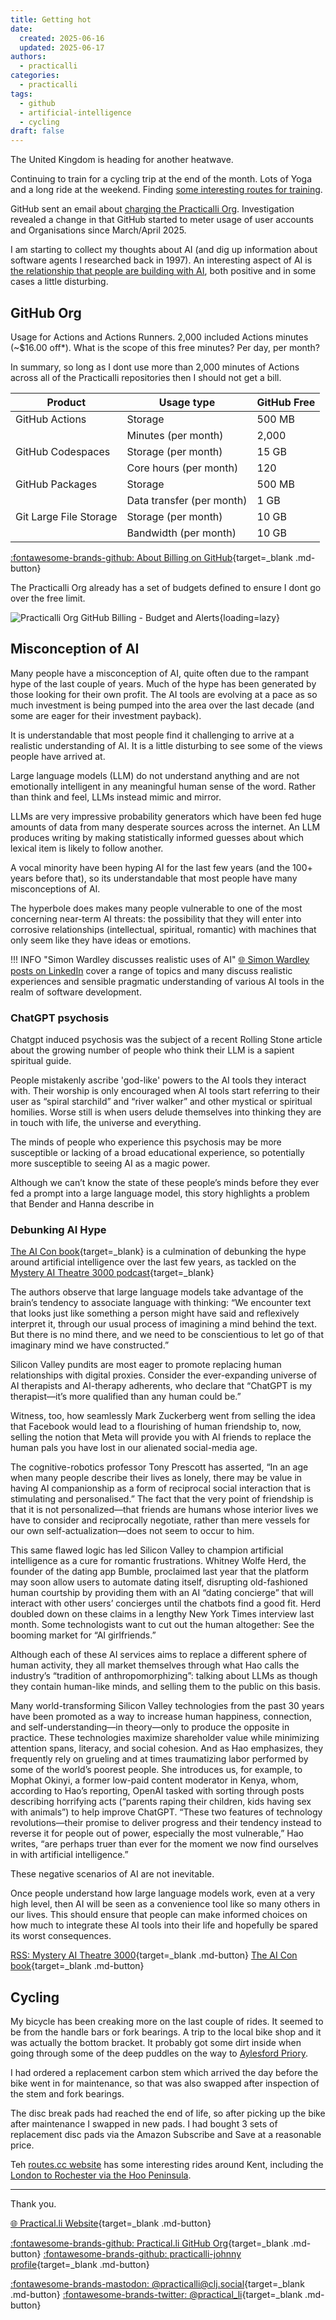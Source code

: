 ```yaml
---
title: Getting hot
date:
  created: 2025-06-16
  updated: 2025-06-17
authors:
  - practicalli
categories:
  - practicalli
tags:
  - github
  - artificial-intelligence
  - cycling
draft: false
---
```


The United Kingdom is heading for another heatwave.

Continuing to train for a cycling trip at the end of the month.  Lots of Yoga and a long ride at the weekend.  Finding [some interesting routes for training](#cycling).

GitHub sent an email about [charging the Practicalli Org](#github-org).  Investigation revealed a change in that GitHub started to meter usage of user accounts and Organisations since March/April 2025.

I am starting to collect my thoughts about AI (and dig up information about software agents I researched back in 1997). An interesting aspect of AI is [the relationship that people are building with AI](#misconception-of-ai), both positive and in some cases a little disturbing.

<!-- more -->

## GitHub Org

Usage for Actions and Actions Runners. 2,000 included Actions minutes (~$16.00 off*).  What is the scope of this free minutes?  Per day, per month?

In summary, so long as I dont use more than 2,000 minutes of Actions across all of the Practicalli repositories then I should not get a bill.

| Product                | Usage type                | GitHub Free  |
| ---------------------- | ------------------------- | ------------ |
| GitHub Actions         | Storage                   |   500 MB     |
|                        | Minutes (per month)       | 2,000        |
| GitHub Codespaces      | Storage (per month)       |    15 GB     |
|                        | Core hours (per month)    |   120        |
| GitHub Packages        | Storage 	                 |   500 MB     |
|                        | Data transfer (per month) |     1 GB     |
| Git Large File Storage | Storage (per month)       |    10 GB     |
|                        | Bandwidth (per month)     |    10 GB     |

[:fontawesome-brands-github: About Billing on GitHub](https://docs.github.com/en/billing/managing-your-billing/about-billing-on-github){target=_blank .md-button}

The Practicalli Org already has a set of budgets defined to ensure I dont go over the free limit.

![Practicalli Org GitHub Billing - Budget and Alerts](https://github.com/practicalli/graphic-design/blob/live/github/github-org-billing-practicalli-budget-alerts.png?raw=true){loading=lazy}


## Misconception of AI

Many people have a misconception of AI, quite often due to the rampant hype of the last couple of years.  Much of the hype has been generated by those looking for their own profit.  The AI tools are evolving at a pace as so much investment is being pumped into the area over the last decade (and some are eager for their investment payback).

It is understandable that most people find it challenging to arrive at a realistic understanding of AI.  It is a little disturbing to see some of the views people have arrived at.

Large language models (LLM) do not understand anything and are not emotionally intelligent in any meaningful human sense of the word.  Rather than think and feel, LLMs instead mimic and mirror.

LLMs are very impressive probability generators which have been fed huge amounts of data from many desperate sources across the internet.  An LLM produces writing by making statistically informed guesses about which lexical item is likely to follow another.

A vocal minority have been hyping AI for the last few years (and the 100+ years before that), so its understandable that most people have many misconceptions of AI.

The hyperbole does makes many people vulnerable to one of the most concerning near-term AI threats: the possibility that they will enter into corrosive relationships (intellectual, spiritual, romantic) with machines that only seem like they have ideas or emotions.

!!! INFO "Simon Wardley discusses realistic uses of AI"
    [:globe_with_meridians: Simon Wardley posts on LinkedIn](https://www.linkedin.com/in/simonwardley/recent-activity/all/) cover a range of topics and many discuss realistic experiences and sensible pragmatic understanding of various AI tools in the realm of software development.

### ChatGPT psychosis

Chatgpt induced psychosis was the subject of a recent Rolling Stone article about the growing number of people who think their LLM is a sapient spiritual guide.

People mistakenly ascribe 'god-like' powers to the AI tools they interact with.  Their worship is only encouraged when AI tools start referring to their user as “spiral starchild” and “river walker” and other mystical or spiritual homilies.  Worse still is when users delude themselves into thinking they are in touch with life, the universe and everything.

The minds of people who experience this psychosis may be more susceptible or lacking of a broad educational experience, so potentially more susceptible to seeing AI as a magic power.

Although we can’t know the state of these people’s minds before they ever fed a prompt into a large language model, this story highlights a problem that Bender and Hanna describe in


### Debunking AI Hype

[The AI Con book](https://thecon.ai/){target=_blank} is a culmination of debunking the hype around artificial intelligence over the last few years, as tackled on the [Mystery AI Theatre 3000 podcast](https://www.buzzsprout.com/2126417){target=_blank}

The authors observe that large language models take advantage of the brain’s tendency to associate language with thinking: “We encounter text that looks just like something a person might have said and reflexively interpret it, through our usual process of imagining a mind behind the text. But there is no mind there, and we need to be conscientious to let go of that imaginary mind we have constructed.”

Silicon Valley pundits are most eager to promote replacing human relationships with digital proxies. Consider the ever-expanding universe of AI therapists and AI-therapy adherents, who declare that “ChatGPT is my therapist—it’s more qualified than any human could be.”

Witness, too, how seamlessly Mark Zuckerberg went from selling the idea that Facebook would lead to a flourishing of human friendship to, now, selling the notion that Meta will provide you with AI friends to replace the human pals you have lost in our alienated social-media age.

The cognitive-robotics professor Tony Prescott has asserted, “In an age when many people describe their lives as lonely, there may be value in having AI companionship as a form of reciprocal social interaction that is stimulating and personalised.” The fact that the very point of friendship is that it is not personalized—that friends are humans whose interior lives we have to consider and reciprocally negotiate, rather than mere vessels for our own self-actualization—does not seem to occur to him.

This same flawed logic has led Silicon Valley to champion artificial intelligence as a cure for romantic frustrations. Whitney Wolfe Herd, the founder of the dating app Bumble, proclaimed last year that the platform may soon allow users to automate dating itself, disrupting old-fashioned human courtship by providing them with an AI “dating concierge” that will interact with other users’ concierges until the chatbots find a good fit. Herd doubled down on these claims in a lengthy New York Times interview last month. Some technologists want to cut out the human altogether: See the booming market for “AI girlfriends.”

Although each of these AI services aims to replace a different sphere of human activity, they all market themselves through what Hao calls the industry’s “tradition of anthropomorphizing”: talking about LLMs as though they contain human-like minds, and selling them to the public on this basis.

Many world-transforming Silicon Valley technologies from the past 30 years have been promoted as a way to increase human happiness, connection, and self-understanding—in theory—only to produce the opposite in practice. These technologies maximize shareholder value while minimizing attention spans, literacy, and social cohesion. And as Hao emphasizes, they frequently rely on grueling and at times traumatizing labor performed by some of the world’s poorest people. She introduces us, for example, to Mophat Okinyi, a former low-paid content moderator in Kenya, whom, according to Hao’s reporting, OpenAI tasked with sorting through posts describing horrifying acts (“parents raping their children, kids having sex with animals”) to help improve ChatGPT. “These two features of technology revolutions—their promise to deliver progress and their tendency instead to reverse it for people out of power, especially the most vulnerable,” Hao writes, “are perhaps truer than ever for the moment we now find ourselves in with artificial intelligence.”

These negative scenarios of AI are not inevitable.

Once people understand how large language models work, even at a very high level, then AI will be seen as a convenience tool like so many others in our lives.  This should ensure that people can make informed choices on how much to integrate these AI tools into their life and hopefully be spared its worst consequences.

[RSS: Mystery AI Theatre 3000](https://feeds.buzzsprout.com/2126417.rss){target=_blank .md-button}
[The AI Con book](https://thecon.ai/){target=_blank .md-button}


## Cycling

My bicycle has been creaking more on the last couple of rides.  It seemed to be from the handle bars or fork bearings.  A trip to the local bike shop and it was actually the bottom bracket.  It probably got some dirt inside when going through some of the deep puddles on the way to [Aylesford Priory](https://en.wikipedia.org/wiki/Aylesford_Priory).

I had ordered a replacement carbon stem which arrived the day before the bike went in for maintenance, so that was also swapped after inspection of the stem and fork bearings.

The disc break pads had reached the end of life, so after picking up the bike after maintenance I swapped in new pads.  I had bought 3 sets of replacement disc pads via the Amazon Subscribe and Save at a reasonable price.

Teh [routes.cc website](https://www.routes.cc/) has some interesting rides around Kent, including the [London to Rochester via the Hoo Peninsula](https://www.wheremywheelsgo.uk/routes/104km-london-to-rochester-via-the-hoo-peninsula).


---
Thank you.

[:globe_with_meridians: Practical.li Website](https://practical.li){target=_blank .md-button}

[:fontawesome-brands-github: Practical.li GitHub Org](https://github.com/practicalli){target=_blank .md-button}
[:fontawesome-brands-github: practicalli-johnny profile](https://github.com/practicalli-johnny){target=_blank .md-button}

[:fontawesome-brands-mastodon: @practicalli@clj.social](https://clj.social/@practicalli){target=_blank .md-button}
[:fontawesome-brands-twitter: @practical_li](https://twitter.com/practcial_li){target=_blank .md-button}
